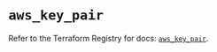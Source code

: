 # `aws_key_pair`

Refer to the Terraform Registry for docs: [`aws_key_pair`](https://registry.terraform.io/providers/hashicorp/aws/6.10.0/docs/resources/key_pair).
